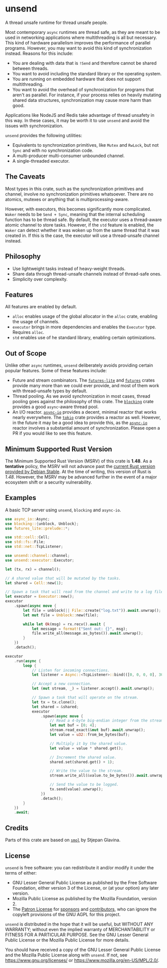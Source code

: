 # unsend

A thread unsafe runtime for thread unsafe people.

Most contemporary `async` runtimes are thread safe, as they are meant to be used in networking applications where multithreading is all but necessary. This kind of hardware parallelism improves the performance of parallel programs. However, you may want to avoid this kind of synchronization instead. Reasons for this include:

- You are dealing with data that is `!Send` and therefore cannot be shared between threads.
- You want to avoid including the standard library or the operating system.
- You are running on embedded hardware that does not support multithreading.
- You want to avoid the overhead of synchronization for programs that aren't as parallel. For instance, if your process relies on heavily mutating shared data structures, synchronization may cause more harm than good.

Applications like NodeJS and Redis take advantage of thread unsafety in this way. In these cases, it may be worth it to use `unsend` and avoid the issues with synchronization.

`unsend` provides the following utilities:

- Equivalents to synchronization primitives, like `Mutex` and `RwLock`, but not `Sync` and with no synchronization code.
- A multi-producer multi-consumer unbounded channel.
- A single-threaded executor.

## The Caveats

Most types in this crate, such as the synchronization primitives and channel, involve no synchronization primitives whatsoever. There are no atomics, mutexes or anything that is multiprocessing-aware.

However, with executors, this becomes significantly more complicated. `Waker` needs to be `Send + Sync`, meaning that the internal scheduling function has to be thread safe. By default, the executor uses a thread-aware atomic channel to store tasks. However, if the `std` feature is enabled, the `Waker` can detect whether it was woken up from the same thread that it was created in. If this is the case, the executor will use a thread-unsafe channel instead.

## Philosophy

- Use lightweight tasks instead of heavy-weight threads.
- Share data through thread-unsafe channels instead of thread-safe ones.
- Simplicity over complexity.

## Features

All features are enabled by default.

- `alloc` enables usage of the global allocator in the `alloc` crate, enabling the usage of channels.
- `executor` brings in more dependencies and enables the `Executor` type. Requires `alloc`.
- `std` enables use of he standard library, enabling certain optimizations.

## Out of Scope

Unlike other `async` runtimes, `unsend` deliberately avoids providing certain popular features. Some of these features include:

- Future and stream combinators. The [`futures-lite`] and [`futures`] crates provide many more than we could ever provide, and most of them work with thread-unsafe types by default.
- Thread pooling. As we avoid synchronization in most cases, thread pooling goes against the philosophy of this crate. The [`blocking`] crate provides a good `async`-aware thread pool.
- An I/O reactor. [`async-io`] provides a decent, minimal reactor that works nearly everywhere. The [`tokio`] crate provides a reactor as well. However, in the future it may be a good idea to provide this, as the [`async-io`] reactor involves a substantial amount of synchronization. Please open a PR if you would like to see this feature.

[`futures-lite`]: https://crates.io/crates/futures-lite
[`futures`]: https://crates.io/crates/futures
[`blocking`]: https://crates.io/crates/blocking
[`async-io`]: https://crates.io/crates/async-io
[`tokio`]: https://crates.io/crates/tokio

## Minimum Supported Rust Version

The Minimum Supported Rust Version (MSRV) of this crate is **1.48**. As a **tentative** policy, the MSRV will not advance past the [current Rust version provided by Debian Stable](https://packages.debian.org/stable/rust/rustc). At the time of writing, this version of Rust is *1.48*. However, the MSRV may be advanced further in the event of a major ecosystem shift or a security vulnerability.

## Examples

A basic TCP server using `unsend`, `blocking` and `async-io`.

```rust
use async_io::Async;
use blocking::{unblock, Unblock};
use futures_lite::prelude::*;

use std::cell::Cell;
use std::fs::File;
use std::net::TcpListener;

use unsend::channel::channel;
use unsend::executor::Executor;

let (tx, rx) = channel();

// A shared value that will be mutated by the tasks.
let shared = Cell::new(1);

// Spawn a task that will read from the channel and write to a log file.
let executor = Executor::new();
executor
    .spawn(async move {
        let file = unblock(|| File::create("log.txt")).await.unwrap();
        let mut file = Unblock::new(file);

        while let Ok(msg) = rx.recv().await {
            let message = format!("Sent out: {}", msg);
            file.write_all(message.as_bytes()).await.unwrap();
        }
    })
    .detach();

executor
    .run(async {
        loop {
            // Listen for incoming connections.
            let listener = Async::<TcpListener>::bind(([0, 0, 0, 0], 3000)).unwrap();

            // Accept a new connection.
            let (mut stream, _) = listener.accept().await.unwrap();

            // Spawn a task that will operate on the stream.
            let tx = tx.clone();
            let shared = &shared;
            executor
                .spawn(async move {
                    // Read a 4-byte big-endian integer from the stream.
                    let mut buf = [0; 4];
                    stream.read_exact(&mut buf).await.unwrap();
                    let value = u32::from_be_bytes(buf);

                    // Multiply it by the shared value.
                    let value = value * shared.get();

                    // Increment the shared value.
                    shared.set(shared.get() + 1);

                    // Write the value to the stream.
                    stream.write_all(&value.to_be_bytes()).await.unwrap();

                    // Send the value to be logged.
                    tx.send(value).unwrap();
                })
                .detach();
        }
    })
    .await;
```

## Credits

Parts of this crate are based on [`smol`] by Stjepan Glavina.

[`smol`]: https://crates.io/crates/smol

## License

`unsend` is free software: you can redistribute it and/or modify it under the terms of
either:

* GNU Lesser General Public License as published by the Free Software Foundation, either
version 3 of the License, or (at your option) any later version.
* Mozilla Public License as published by the Mozilla Foundation, version 2.
* The [Patron License](https://github.com/notgull/unsend/blob/main/LICENSE-PATRON.md) for [sponsors](https://github.com/sponsors/notgull) and [contributors](https://github.com/notgull/async-winit/graphs/contributors), who can ignore the copyleft provisions of the GNU AGPL for this project.

`unsend` is distributed in the hope that it will be useful, but WITHOUT ANY WARRANTY;
without even the implied warranty of MERCHANTABILITY or FITNESS FOR A PARTICULAR PURPOSE.
See the GNU Lesser General Public License or the Mozilla Public License for more details.

You should have received a copy of the GNU Lesser General Public License and the Mozilla
Public License along with `unsend`. If not, see <https://www.gnu.org/licenses/> or
<https://www.mozilla.org/en-US/MPL/2.0/>.